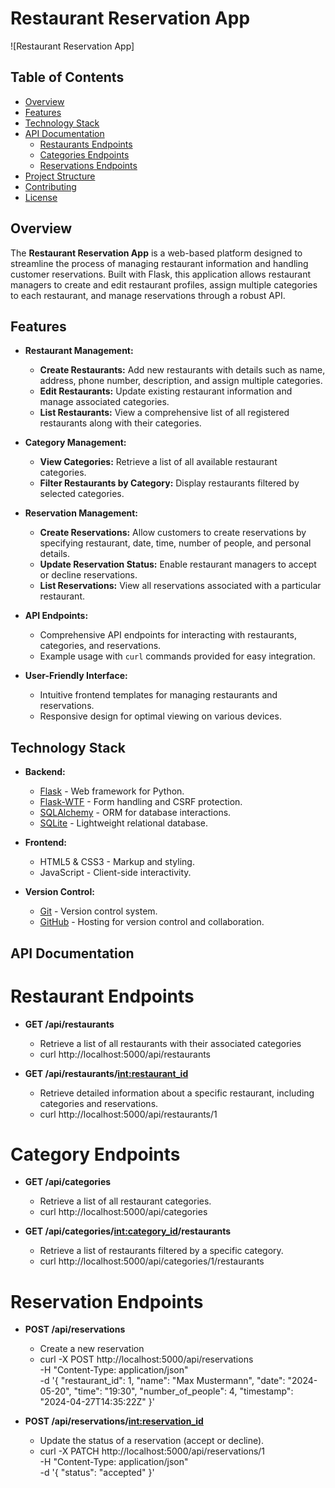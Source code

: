 # Restaurant Reservation App

![Restaurant Reservation App]

## Table of Contents

- [Overview](#overview)
- [Features](#features)
- [Technology Stack](#technology-stack)
- [API Documentation](#api-documentation)
  - [Restaurants Endpoints](#restaurants-endpoints)
  - [Categories Endpoints](#categories-endpoints)
  - [Reservations Endpoints](#reservations-endpoints)
- [Project Structure](#project-structure)
- [Contributing](#contributing)
- [License](#license)

## Overview

The **Restaurant Reservation App** is a web-based platform designed to streamline the process of managing restaurant information and handling customer reservations. Built with Flask, this application allows restaurant managers to create and edit restaurant profiles, assign multiple categories to each restaurant, and manage reservations through a robust API.

## Features

- **Restaurant Management:**
  - **Create Restaurants:** Add new restaurants with details such as name, address, phone number, description, and assign multiple categories.
  - **Edit Restaurants:** Update existing restaurant information and manage associated categories.
  - **List Restaurants:** View a comprehensive list of all registered restaurants along with their categories.

- **Category Management:**
  - **View Categories:** Retrieve a list of all available restaurant categories.
  - **Filter Restaurants by Category:** Display restaurants filtered by selected categories.

- **Reservation Management:**
  - **Create Reservations:** Allow customers to create reservations by specifying restaurant, date, time, number of people, and personal details.
  - **Update Reservation Status:** Enable restaurant managers to accept or decline reservations.
  - **List Reservations:** View all reservations associated with a particular restaurant.

- **API Endpoints:**
  - Comprehensive API endpoints for interacting with restaurants, categories, and reservations.
  - Example usage with `curl` commands provided for easy integration.

- **User-Friendly Interface:**
  - Intuitive frontend templates for managing restaurants and reservations.
  - Responsive design for optimal viewing on various devices.

## Technology Stack

- **Backend:**
  - [Flask](https://flask.palletsprojects.com/) - Web framework for Python.
  - [Flask-WTF](https://flask-wtf.readthedocs.io/) - Form handling and CSRF protection.
  - [SQLAlchemy](https://www.sqlalchemy.org/) - ORM for database interactions.
  - [SQLite](https://www.sqlite.org/index.html) - Lightweight relational database.

- **Frontend:**
  - HTML5 & CSS3 - Markup and styling.
  - JavaScript - Client-side interactivity.

- **Version Control:**
  - [Git](https://git-scm.com/) - Version control system.
  - [GitHub](https://github.com/) - Hosting for version control and collaboration.

## API Documentation
# Restaurant Endpoints
- **GET /api/restaurants**
    - Retrieve a list of all restaurants with their associated categories
    - curl http://localhost:5000/api/restaurants

- **GET /api/restaurants/<int:restaurant_id>**
    - Retrieve detailed information about a specific restaurant, including categories and reservations.
    - curl http://localhost:5000/api/restaurants/1

# Category Endpoints

- **GET /api/categories**
    - Retrieve a list of all restaurant categories.
    - curl http://localhost:5000/api/categories

- **GET /api/categories/<int:category_id>/restaurants**
    - Retrieve a list of restaurants filtered by a specific category.
    - curl http://localhost:5000/api/categories/1/restaurants

# Reservation Endpoints

- **POST /api/reservations**
    - Create a new reservation
    - curl -X POST http://localhost:5000/api/reservations \
    -H "Content-Type: application/json" \
    -d '{
        "restaurant_id": 1,
        "name": "Max Mustermann",
        "date": "2024-05-20",
        "time": "19:30",
        "number_of_people": 4,
        "timestamp": "2024-04-27T14:35:22Z"
    }'

- **POST /api/reservations/<int:reservation_id>**
    - Update the status of a reservation (accept or decline).
    - curl -X PATCH http://localhost:5000/api/reservations/1 \
    -H "Content-Type: application/json" \
    -d '{
        "status": "accepted"
    }'